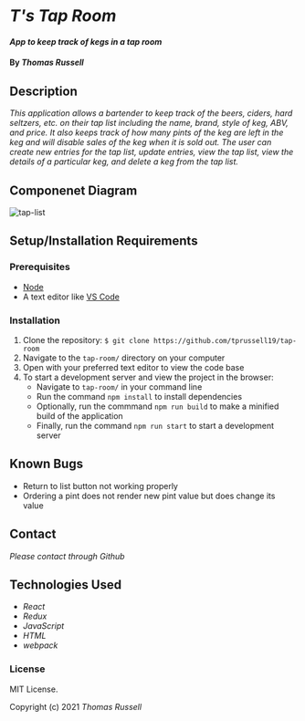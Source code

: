 # _T's Tap Room_

#### _App to keep track of kegs in a tap room_

#### By _Thomas Russell_

## Description

_This application allows a bartender to keep track of the beers, ciders, hard seltzers, etc. on their tap list including the name, brand, style of keg, ABV, and price. It also keeps track of how many pints of the keg are left in the keg and will disable sales of the keg when it is sold out. The user can create new entries for the tap list, update entries, view the tap list, view the details of a particular keg, and delete a keg from the tap list._

## Componenet Diagram

![tap-list](https://user-images.githubusercontent.com/80493022/125702584-87d1fe05-24ca-4721-b901-de42c17f0f51.png)

## Setup/Installation Requirements

### Prerequisites

- [Node](https://nodejs.org/en/)
- A text editor like [VS Code](https://code.visualstudio.com/)

### Installation

1. Clone the repository: `$ git clone https://github.com/tprussell19/tap-room`
2. Navigate to the `tap-room/` directory on your computer
3. Open with your preferred text editor to view the code base
4. To start a development server and view the project in the browser:
   - Navigate to `tap-room/` in your command line
   - Run the command `npm install` to install dependencies
   - Optionally, run the commmand `npm run build` to make a minified build of the application
   - Finally, run the command `npm run start` to start a development server

## Known Bugs

- Return to list button not working properly
- Ordering a pint does not render new pint value but does change its value

## Contact

_Please contact through Github_

## Technologies Used

- _React_
- _Redux_
- _JavaScript_
- _HTML_
- _webpack_

### License

MIT License.

Copyright (c) 2021 _Thomas Russell_

<!-- changes made in order to make commit -->
